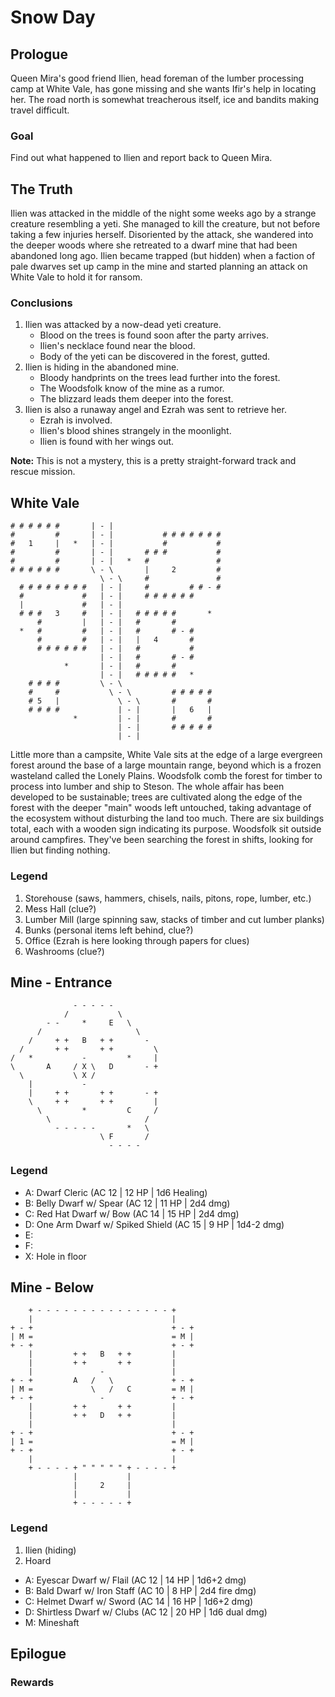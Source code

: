 # Snow Day

## Prologue
Queen Mira's good friend Ilien, head foreman of the lumber processing camp at White Vale, has gone missing and she wants Ifir's help in locating her. The road north is somewhat treacherous itself, ice and bandits making travel difficult.

### Goal
Find out what happened to Ilien and report back to Queen Mira.

## The Truth
Ilien was attacked in the middle of the night some weeks ago by a strange creature resembling a yeti. She managed to kill the creature, but not before taking a few injuries herself. Disoriented by the attack, she wandered into the deeper woods where she retreated to a dwarf mine that had been abandoned long ago. Ilien became trapped (but hidden) when a faction of pale dwarves set up camp in the mine and started planning an attack on White Vale to hold it for ransom. 

### Conclusions
1. Ilien was attacked by a now-dead yeti creature.
    - Blood on the trees is found soon after the party arrives.
    - Ilien's necklace found near the blood.
    - Body of the yeti can be discovered in the forest, gutted.
2. Ilien is hiding in the abandoned mine.
    - Bloody handprints on the trees lead further into the forest.
    - The Woodsfolk know of the mine as a rumor.
    - The blizzard leads them deeper into the forest. 
3. Ilien is also a runaway angel and Ezrah was sent to retrieve her.
    - Ezrah is involved.
    - Ilien's blood shines strangely in the moonlight.
    - Ilien is found with her wings out.

**Note:** This is not a mystery, this is a pretty straight-forward track and rescue mission.

## White Vale
```
# # # # # #       | - |                        
#         #       | - |           # # # # # # #
#   1     |   *   | - |           #           #
#         #       | - |       # # #           #
#         #       | - |   *   #               #
# # # # # #       \ - \       |     2         #
                    \ - \     #               #
  # # # # # # # #   | - |     #         # # - #
  #             #   | - |     # # # # # #      
  |             #   | - |                      
  # # #   3     #   | - |   # # # # #       *  
      #         |   | - |   #       #          
  *   #         #   | - |   #       # - #      
      #         #   | - |   |   4       #      
      # # # # # #   | - |   #           #      
                    | - |   #       # - #      
            *       | - |   #       #          
                    | - |   # # # # #   *      
    # # # #         \ - \                      
    #     #           \ - \         # # # # #  
    # 5   |             \ - \       #       #  
    # # # #             | - |       |   6   |  
              *         | - |       #       #  
                        | - |       # # # # #  
                        | - |                  
```

Little more than a campsite, White Vale sits at the edge of a large evergreen forest around the base of a large mountain range, beyond which is a frozen wasteland called the Lonely Plains. Woodsfolk comb the forest for timber to process into lumber and ship to Steson. The whole affair has been developed to be sustainable; trees are cultivated along the edge of the forest with the deeper "main" woods left untouched, taking advantage of the ecosystem without disturbing the land too much. There are six buildings total, each with a wooden sign indicating its purpose. Woodsfolk sit outside around campfires. They've been searching the forest in shifts, looking for Ilien but finding nothing.

### Legend
1. Storehouse (saws, hammers, chisels, nails, pitons, rope, lumber, etc.)
2. Mess Hall (clue?)
3. Lumber Mill (large spinning saw, stacks of timber and cut lumber planks)
4. Bunks (personal items left behind, clue?)
5. Office (Ezrah is here looking through papers for clues)
6. Washrooms (clue?)

## Mine - Entrance
```
              - - - - -               
            /           \             
        - -     *     E   \           
      /                     \         
    /     + +   B   + +       -       
  /       + +       + +         \     
/   *           -         *     |     
\       A     / X \   D       - +     
  \           \ X /                   
    |           -                     
    |     + +       + +       - +     
    \     + +       + +         |     
      \         *         C     /     
        \                     /       
          - - - - -       *   \       
                    \ F       /       
                      - - - -         
```



### Legend
- A: Dwarf Cleric (AC 12 | 12 HP | 1d6 Healing)
- B: Belly Dwarf w/ Spear (AC 12 | 11 HP | 2d4 dmg)
- C: Red Hat Dwarf w/ Bow (AC 14 | 15 HP | 2d4 dmg)
- D: One Arm Dwarf w/ Spiked Shield (AC 15 | 9 HP | 1d4-2 dmg)
- E: 
- F: 
- X: Hole in floor

## Mine - Below
```
    + - - - - - - - - - - - - - - - +      
    |                               |      
+ - +                               + - +  
| M =                               = M |  
+ - +                               + - +  
    |         + +   B   + +         |      
    |         + +       + +         |      
    |               -               | 
+ - +         A   /   \             + - +  
| M =             \   /   C         = M |  
+ - +               -               + - +  
    |         + +       + +         | 
    |         + +   D   + +         |      
    |                               |      
+ - +                               + - +  
| 1 =                               = M |  
+ - +                               + - +  
    |                               |      
    + - - - - + " " " " " + - - - - +      
              |           |                
              |     2     |                
              |           |                
              + - - - - - +                
```

### Legend
1. Ilien (hiding)
2. Hoard

- A: Eyescar Dwarf w/ Flail (AC 12 | 14 HP | 1d6+2 dmg)
- B: Bald Dwarf w/ Iron Staff  (AC 10 | 8 HP | 2d4 fire dmg)
- C: Helmet Dwarf w/ Sword (AC 14 | 16 HP | 1d6+2 dmg)
- D: Shirtless Dwarf w/ Clubs (AC 12 | 20 HP | 1d6 dual dmg)
- M: Mineshaft

## Epilogue


### Rewards
